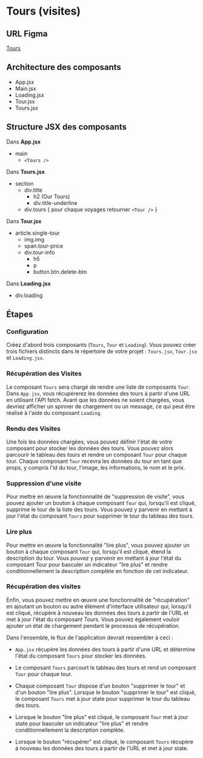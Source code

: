 # Tours (visites)

## URL Figma

[Tours](https://www.figma.com/file/OnLoM3AzBFaHzSc2iolJS0/Tours?node-id=0%3A1&t=wiRXOlTLN5ehekYI-1)

## Architecture des composants

- App.jsx
- Main.jsx
- Loading.jsx
- Tour.jsx
- Tours.jsx

## Structure JSX des composants

Dans **App.jsx**

- main
  - `<Tours />`

Dans **Tours.jsx**

- section
  - div.title
    - h2 (Our Tours)
    - div.title-underline
  - div.tours { pour chaque voyages retourner `<Tour />` }

Dans **Tour.jsx**

- article.single-tour
  - img.img
  - span.tour-price
  - div.tour-info
    - h5
    - p
    - button.btn.delete-btn

Dans **Loading.jsx**

- div.loading

## Étapes

### Configuration

Créez d'abord trois composants (`Tours`, `Tour` et `Loading`). Vous pouvez créer trois fichiers distincts dans le répertoire de votre projet : `Tours.jsx`, `Tour.jsx` et `Loading.jsx`.

### Récupération des Visites

Le composant `Tours` sera chargé de rendre une liste de composants `Tour`. Dans `App.jsx`, vous récupérerez les données des tours à partir d'une URL en utilisant l'API fetch. Avant que les données ne soient chargées, vous devriez afficher un spinner de chargement ou un message, ce qui peut être réalisé à l'aide du composant `Loading`.

### Rendu des Visites

Une fois les données chargées, vous pouvez définir l'état de votre composant pour stocker les données des tours. Vous pouvez alors parcourir le tableau des tours et rendre un composant `Tour` pour chaque tour. Chaque composant `Tour` recevra les données du tour en tant que props, y compris l'id du tour, l'image, les informations, le nom et le prix.

### Suppression d'une visite

Pour mettre en œuvre la fonctionnalité de "suppression de visite", vous pouvez ajouter un bouton à chaque composant `Tour` qui, lorsqu'il est cliqué, supprime le tour de la liste des tours. Vous pouvez y parvenir en mettant à jour l'état du composant `Tours` pour supprimer le tour du tableau des tours.

### Lire plus

Pour mettre en œuvre la fonctionnalité "lire plus", vous pouvez ajouter un bouton à chaque composant `Tour` qui, lorsqu'il est cliqué, étend la description du tour. Vous pouvez y parvenir en mettant à jour l'état du composant Tour pour basculer un indicateur "lire plus" et rendre conditionnellement la description complète en fonction de cet indicateur.

### Récupération des visites

Enfin, vous pouvez mettre en œuvre une fonctionnalité de "récupération" en ajoutant un bouton ou autre élément d'interface utilisateur qui, lorsqu'il est cliqué, récupère à nouveau les données des tours à partir de l'URL et met à jour l'état du composant Tours. Vous pouvez également vouloir ajouter un état de chargement pendant le processus de récupération.

Dans l'ensemble, le flux de l'application devrait ressembler à ceci :

- `App.jsx` récupère les données des tours à partir d'une URL et détermine l'état du composant `Tours` pour stocker les données.

- Le composant `Tours` parcourt le tableau des tours et rend un composant `Tour` pour chaque tour.

- Chaque composant `Tour` dispose d'un bouton "supprimer le tour" et d'un bouton "lire plus". Lorsque le bouton "supprimer le tour" est cliqué, le composant `Tours` met à jour state pour supprimer le tour du tableau des tours.

- Lorsque le bouton "lire plus" est cliqué, le composant `Tour` met à jour state pour basculer un indicateur "lire plus" et rendre conditionnellement la description complète.

- Lorsque le bouton "récupérer" est cliqué, le composant `Tours` récupère à nouveau les données des tours à partir de l'URL et met à jour state.
